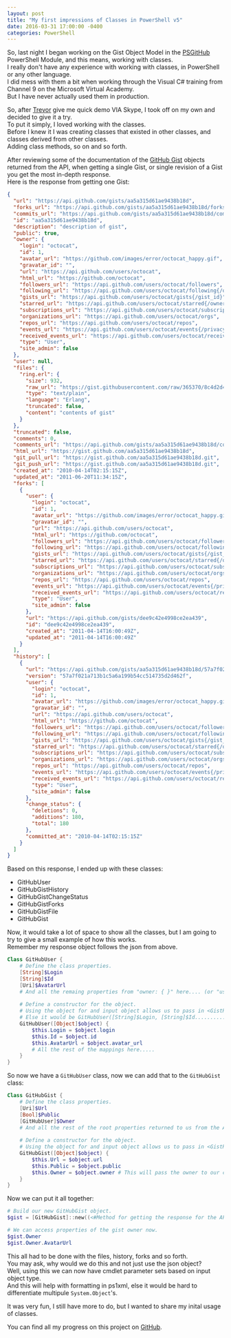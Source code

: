 ```yaml
---
layout: post
title: "My first impressions of Classes in PowerShell v5"
date: 2016-03-31 17:00:00 -0400
categories: PowerShell
---
```


So, last night I began working on the Gist Object Model in the [PSGitHub](http://pcgeek86.github.io/PSGitHub) PowerShell Module, and this means, working with classes.  
I really don't have any experience with working with classes, in PowerShell or any other language.  
I did mess with them a bit when working through the Visual C# training from Channel 9 on the Microsoft Virtual Academy.  
But I have never actually used them in production.

So, after [Trevor](http://trevorsullivan.net) give me quick demo VIA Skype, I took off on my own and decided to give it a try.  
To put it simply, I loved working with the classes.  
Before I knew it I was creating classes that existed in other classes, and classes derived from other classes.  
Adding class methods, so on and so forth.

After reviewing some of the documentation of the [GitHub Gist](https://developer.github.com/v3/gists) objects returned from the API, when getting a single Gist, or single revision of a Gist you get the most in-depth response.  
Here is the response from getting one Gist:

```json
{
  "url": "https://api.github.com/gists/aa5a315d61ae9438b18d",
  "forks_url": "https://api.github.com/gists/aa5a315d61ae9438b18d/forks",
  "commits_url": "https://api.github.com/gists/aa5a315d61ae9438b18d/commits",
  "id": "aa5a315d61ae9438b18d",
  "description": "description of gist",
  "public": true,
  "owner": {
    "login": "octocat",
    "id": 1,
    "avatar_url": "https://github.com/images/error/octocat_happy.gif",
    "gravatar_id": "",
    "url": "https://api.github.com/users/octocat",
    "html_url": "https://github.com/octocat",
    "followers_url": "https://api.github.com/users/octocat/followers",
    "following_url": "https://api.github.com/users/octocat/following{/other_user}",
    "gists_url": "https://api.github.com/users/octocat/gists{/gist_id}",
    "starred_url": "https://api.github.com/users/octocat/starred{/owner}{/repo}",
    "subscriptions_url": "https://api.github.com/users/octocat/subscriptions",
    "organizations_url": "https://api.github.com/users/octocat/orgs",
    "repos_url": "https://api.github.com/users/octocat/repos",
    "events_url": "https://api.github.com/users/octocat/events{/privacy}",
    "received_events_url": "https://api.github.com/users/octocat/received_events",
    "type": "User",
    "site_admin": false
  },
  "user": null,
  "files": {
    "ring.erl": {
      "size": 932,
      "raw_url": "https://gist.githubusercontent.com/raw/365370/8c4d2d43d178df44f4c03a7f2ac0ff512853564e/ring.erl",
      "type": "text/plain",
      "language": "Erlang",
      "truncated": false,
      "content": "contents of gist"
    }
  },
  "truncated": false,
  "comments": 0,
  "comments_url": "https://api.github.com/gists/aa5a315d61ae9438b18d/comments/",
  "html_url": "https://gist.github.com/aa5a315d61ae9438b18d",
  "git_pull_url": "https://gist.github.com/aa5a315d61ae9438b18d.git",
  "git_push_url": "https://gist.github.com/aa5a315d61ae9438b18d.git",
  "created_at": "2010-04-14T02:15:15Z",
  "updated_at": "2011-06-20T11:34:15Z",
  "forks": [
    {
      "user": {
        "login": "octocat",
        "id": 1,
        "avatar_url": "https://github.com/images/error/octocat_happy.gif",
        "gravatar_id": "",
        "url": "https://api.github.com/users/octocat",
        "html_url": "https://github.com/octocat",
        "followers_url": "https://api.github.com/users/octocat/followers",
        "following_url": "https://api.github.com/users/octocat/following{/other_user}",
        "gists_url": "https://api.github.com/users/octocat/gists{/gist_id}",
        "starred_url": "https://api.github.com/users/octocat/starred{/owner}{/repo}",
        "subscriptions_url": "https://api.github.com/users/octocat/subscriptions",
        "organizations_url": "https://api.github.com/users/octocat/orgs",
        "repos_url": "https://api.github.com/users/octocat/repos",
        "events_url": "https://api.github.com/users/octocat/events{/privacy}",
        "received_events_url": "https://api.github.com/users/octocat/received_events",
        "type": "User",
        "site_admin": false
      },
      "url": "https://api.github.com/gists/dee9c42e4998ce2ea439",
      "id": "dee9c42e4998ce2ea439",
      "created_at": "2011-04-14T16:00:49Z",
      "updated_at": "2011-04-14T16:00:49Z"
    }
  ],
  "history": [
    {
      "url": "https://api.github.com/gists/aa5a315d61ae9438b18d/57a7f021a713b1c5a6a199b54cc514735d2d462f",
      "version": "57a7f021a713b1c5a6a199b54cc514735d2d462f",
      "user": {
        "login": "octocat",
        "id": 1,
        "avatar_url": "https://github.com/images/error/octocat_happy.gif",
        "gravatar_id": "",
        "url": "https://api.github.com/users/octocat",
        "html_url": "https://github.com/octocat",
        "followers_url": "https://api.github.com/users/octocat/followers",
        "following_url": "https://api.github.com/users/octocat/following{/other_user}",
        "gists_url": "https://api.github.com/users/octocat/gists{/gist_id}",
        "starred_url": "https://api.github.com/users/octocat/starred{/owner}{/repo}",
        "subscriptions_url": "https://api.github.com/users/octocat/subscriptions",
        "organizations_url": "https://api.github.com/users/octocat/orgs",
        "repos_url": "https://api.github.com/users/octocat/repos",
        "events_url": "https://api.github.com/users/octocat/events{/privacy}",
        "received_events_url": "https://api.github.com/users/octocat/received_events",
        "type": "User",
        "site_admin": false
      },
      "change_status": {
        "deletions": 0,
        "additions": 180,
        "total": 180
      },
      "committed_at": "2010-04-14T02:15:15Z"
    }
  ]
}

```

Based on this response, I ended up with these classes:

* GitHubUser
* GitHubGistHistory
* GitHubGistChangeStatus
* GitHubGistForks
* GitHubGistFile
* GitHubGist

Now, it would take a lot of space to show all the classes, but I am going to try to give a small example of how this works.  
Remember my response object follows the json from above.

```powershell
Class GitHubUser {
    # Define the class properties.
    [String]$Login
    [String]$Id
    [Uri]$AvatarUrl
    # And all the remaing properties from "owner: { }" here.... (or "user: { }" they are the same object).
    
    # Define a constructor for the object.
    # Using the object for and input object allows us to pass in <GistResponse>.owner and it will auto map the properties.
    # Else it would be GitHubUser([String]$Login, [String]$Id..........
    GitHubUser([Object]$object) {
        $this.Login = $object.login
        $this.Id = $object.id
        $this.AvatarUrl = $object.avatar_url
        # All the rest of the mappings here.....
    }
}
```

So now we have a `GitHubUser` class, now we can add that to the `GitHubGist` class:

```powershell
Class GitHubGist {
    # Define the class properties.
    [Uri]$Url
    [Bool]$Public
    [GitHubUser]$Owner
    # And all the rest of the root properties returned to us from the API.
    
    # Define a constructor for the object.
    # Using the object for and input object allows us to pass in <GistResponse> and it will auto map the properties.
    GitHubGist([Object]$object) {
        $this.Url = $object.url
        $this.Public = $object.public
        $this.Owner = $object.owner # This will pass the owner to our class above.
    }
}
```

Now we can put it all together:

```powershell
# Build our new GitHubGist object.
$gist = [GitHubGist]::new((<#Method for getting the response for the API.#>))

# We can access properties of the gist owner now.
$gist.Owner
$gist.Owner.AvatarUrl
```

This all had to be done with the files, history, forks and so forth.  
You may ask, why would we do this and not just use the json object?  
Well, using this we can now have cmdlet parameter sets based on input object type.  
And this will help with formatting in ps1xml, else it would be hard to differentiate multipule `System.Object`'s.

It was very fun, I still have more to do, but I wanted to share my inital usage of classes.

You can find all my progress on this project on [GitHub](https://github.com/dotps1/PSGitHub).